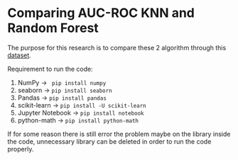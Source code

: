 # Comparing AUC-ROC KNN and Random Forest
The purpose for this research is to compare these 2 algorithm through this [dataset](https://www.kaggle.com/datasets/uciml/breast-cancer-wisconsin-data).

Requirement to run the code:
1. NumPy -> ``` pip install numpy```
2. seaborn -> ```pip install seaborn```
3. Pandas -> ```pip install pandas```
4. scikit-learn -> ```pip install -U scikit-learn```
5. Jupyter Notebook -> ```pip install notebook```
6. python-math -> ```pip install python-math```

If for some reason there is still error the problem maybe on the library inside the code, unnecessary library can be deleted in order to run the code properly.
